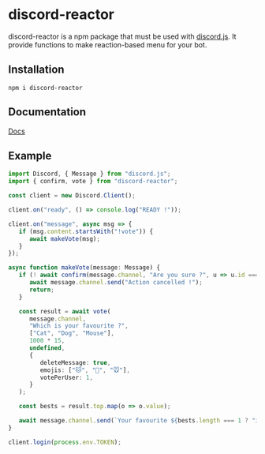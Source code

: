 # discord-reactor
discord-reactor is a npm package that must be used with <a href="https://www.npmjs.com/package/discord.js">discord.js</a>. It provide functions to make reaction-based menu for your bot.

## Installation
`npm i discord-reactor`

## Documentation
<a href="https://baanloh.github.io/d-reactor/v0/">Docs</a>

## Example

```typescript
import Discord, { Message } from "discord.js";
import { confirm, vote } from "discord-reactor";

const client = new Discord.Client();

client.on("ready", () => console.log("READY !"));

client.on("message", async msg => {
   if (msg.content.startsWith("!vote")) {
      await makeVote(msg);
   }
});

async function makeVote(message: Message) {
   if (! await confirm(message.channel, "Are you sure ?", u => u.id === message.author.id, { deleteMessage: true })) {
      await message.channel.send("Action cancelled !");
      return;
   }

   const result = await vote(
      message.channel,
      "Which is your favourite ?",
      ["Cat", "Dog", "Mouse"],
      1000 * 15,
      undefined,
      {
         deleteMessage: true,
         emojis: ["🐱", "🐶", "🐭"],
         votePerUser: 1,
      }
   );

   const bests = result.top.map(o => o.value);

   await message.channel.send(`Your favourite ${bests.length === 1 ? "is" : "are"} ${bests.join(", ")}`);
}

client.login(process.env.TOKEN);


```

